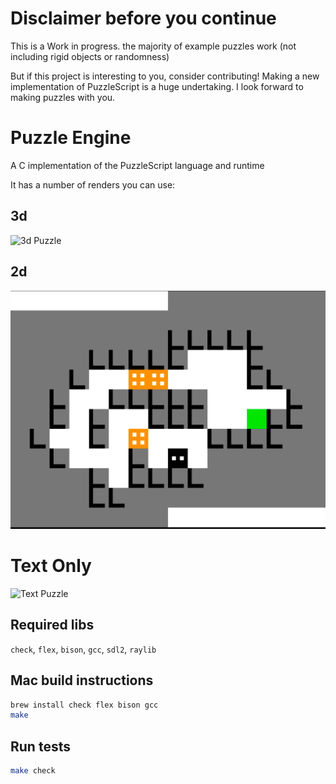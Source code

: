# Disclaimer before you continue

This is a Work in progress. the majority of example puzzles work (not including rigid objects or randomness)

But if this project is interesting to you, consider contributing! Making a new implementation of PuzzleScript is a huge undertaking. I look forward to making puzzles with you.

# Puzzle Engine

A C implementation of the PuzzleScript language and runtime

It has a number of renders you can use:

## 3d

![3d Puzzle](./img/3d_puzzle_demo.gif)

## 2d

![2d Puzzle](./img/2d_puzzlescript.gif)

# Text Only

![Text Puzzle](./img/nc_puzzlescript.gif)

## Required libs

`check`, `flex`, `bison`, `gcc`, `sdl2`, `raylib`

## Mac build instructions

```bash
brew install check flex bison gcc
make
```

## Run tests

```bash
make check
```
